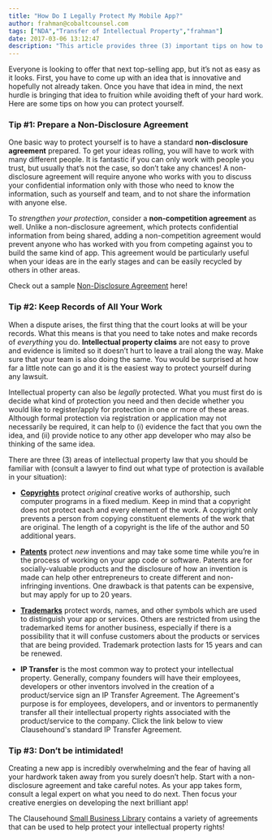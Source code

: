 ```yaml
---
title: "How Do I Legally Protect My Mobile App?"
author: frahman@cobaltcounsel.com
tags: ["NDA","Transfer of Intellectual Property","frahman"]
date: 2017-03-06 13:12:47
description: "This article provides three (3) important tips on how to protect your mobile app."
---
```


Everyone is looking to offer that next top-selling app, but it’s not as easy as it looks. First, you have to come up with an idea that is innovative and hopefully not already taken. Once you have that idea in mind, the next hurdle is bringing that idea to fruition while avoiding theft of your hard work. Here are some tips on how you can protect yourself.

### Tip #1: Prepare a Non-Disclosure Agreement

One basic way to protect yourself is to have a standard **non-disclosure agreement** prepared. To get your ideas rolling, you will have to work with many different people. It is fantastic if you can only work with people you trust, but usually that’s not the case, so don’t take any chances! A non-disclosure agreement will require anyone who works with you to discuss your confidential information only with those who need to know the information, such as yourself and team, and to not share the information with anyone else.

To *strengthen your protection*, consider a **non-competition agreement** as well. Unlike a non-disclosure agreement, which protects confidential information from being shared, adding a non-competition agreement would prevent anyone who has worked with you from competing against you to build the same kind of app. This agreement would be particularly useful when your ideas are in the early stages and can be easily recycled by others in other areas.

Check out a sample [Non-Disclosure Agreement](https://clausehound.com/legal-contract/15655/?utm_source=blog&amp;utm_campaign=protectMobileApp&amp;utm_medium=referral#!/document=) here!

### Tip #2: Keep Records of All Your Work

When a dispute arises, the first thing that the court looks at will be your records. What this means is that you need to take notes and make records of *everything* you do. **Intellectual property claims** are not easy to prove and evidence is limited so it doesn’t hurt to leave a trail along the way. Make sure that your team is also doing the same. You would be surprised at how far a little note can go and it is the easiest way to protect yourself during any lawsuit.

Intellectual property can also be *legally* protected. What you must first do is decide what kind of protection you need and then decide whether you would like to register/apply for protection in one or more of these areas. Although formal protection via registration or application may not necessarily be required, it can help to (i) evidence the fact that you own the idea, and (ii) provide notice to any other app developer who may also be thinking of the same idea. 

There are three (3) areas of intellectual property law that you should be familiar with (consult a lawyer to find out what type of protection is available in your situation):

- [**Copyrights**](https://www.ic.gc.ca/eic/site/cipointernet-internetopic.nsf/eng/h_wr02281.html) protect *original* creative works of authorship, such computer programs in a fixed medium. Keep in mind that a copyright does not protect each and every element of the work. A copyright only prevents a person from copying constituent elements of the work that are original. The length of a copyright is the life of the author and 50 additional years.

- [**Patents**](http://www.cipo.ic.gc.ca/eic/site/cipoInternet-Internetopic.nsf/eng/h_wr03652.html) protect *new* inventions and may take some time while you’re in the process of working on your app code or software. Patents are for socially-valuable products and the disclosure of how an invention is made can help other entrepreneurs to create different and non-infringing inventions. One drawback is that patents can be expensive, but may apply for up to 20 years.

- [**Trademarks**](http://www.ic.gc.ca/eic/site/cipointernet-internetopic.nsf/eng/h_wr02360.html) protect words, names, and other symbols which are used to distinguish your app or services. Others are restricted from using the trademarked items for another business, especially if there is a possibility that it will confuse customers about the products or services that are being provided. Trademark protection lasts for 15 years and can be renewed.

- **IP Transfer** is the most common way to protect your intellectual property. Generally, company founders will have their employees, developers or other inventors involved in the creation of a product/service sign an IP Transfer Agreement. The Agreement's purpose is for employees, developers, and or inventors to permanently transfer all their intellectual property rights associated with the product/service to the company. Click the link below to view Clausehound's standard IP Transfer Agreement.

### Tip #3: Don’t be intimidated!

Creating a new app is incredibly overwhelming and the fear of having all your hardwork taken away from you surely doesn’t help. Start with a non-disclosure agreement and take careful notes. As your app takes form, consult a legal expert on what you need to do next. Then focus your creative energies on developing the next brilliant app!

The Clausehound [Small Business Library](https://www.clausehound.com/documents/) contains a variety of agreements that can be used to help protect your intellectual property rights!
 
